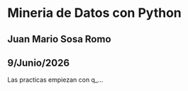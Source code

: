 # Mineria de Datos con Python

## Juan Mario Sosa Romo
## 9/Junio/2026

Las practicas empiezan con q<n>_...
